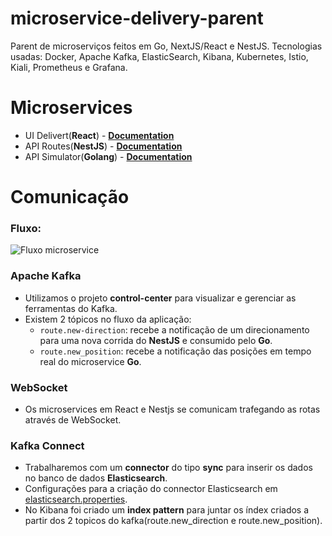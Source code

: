 # microservice-delivery-parent
Parent de microserviços feitos em Go, NextJS/React e NestJS. Tecnologias usadas: Docker, Apache Kafka, ElasticSearch, Kibana, Kubernetes, Istio, Kiali, Prometheus e Grafana.

# Microservices

- UI Delivert(**React**) - **[Documentation](https://github.com/VictorMagalhaesSales/microservices-delivery-parent/tree/master/ui-delivery-react/README.md)**
- API Routes(**NestJS**) - **[Documentation](https://github.com/VictorMagalhaesSales/microservices-delivery-parent/tree/master/api-routes-nestjs/README.md)**
- API Simulator(**Golang**) - **[Documentation](https://github.com/VictorMagalhaesSales/microservices-delivery-parent/tree/master/api-simulator-go/README.md)**

# Comunicação

### Fluxo:
![Fluxo microservice](https://i.ibb.co/yhRR4QR/Screenshot-1.png)
### Apache Kafka
- Utilizamos o projeto **control-center** para visualizar e gerenciar as ferramentas do Kafka.
- Existem 2 tópicos no fluxo da aplicação:
    - `route.new-direction`: recebe a notificação de um direcionamento para uma nova corrida do **NestJS** e consumido pelo **Go**.
    - `route.new_position`: recebe a notificação das posições em tempo real do microservice **Go**.

### WebSocket
- Os microservices em React e Nestjs se comunicam trafegando as rotas através de WebSocket.

### Kafka Connect
- Trabalharemos com um **connector** do tipo **sync** para inserir os dados no banco de dados **Elasticsearch**.
- Configurações para a criação do connector Elasticsearch em [elasticsearch.properties](https://github.com/VictorMagalhaesSales/microservices-delivery-parent/tree/master/apache-kafka/elasticsearch.properties).
- No Kibana foi criado um **index pattern** para juntar os índex criados a partir dos 2 topicos do kafka(route.new_direction e route.new_position).
